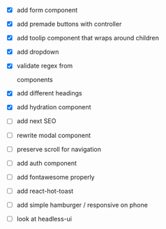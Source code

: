 - [x] add form component
- [x] add premade buttons with controller
- [x] add toolip component that wraps around children
- [x] add dropdown
- [x] validate regex from <Form> components
- [x] add different headings
- [x] add hydration component

- [ ] add next SEO
- [ ] rewrite modal component
- [ ] preserve scroll for navigation
- [ ] add auth component
- [ ] add fontawesome properly
- [ ] add react-hot-toast
- [ ] add simple hamburger / responsive on phone
- [ ] look at headless-ui
